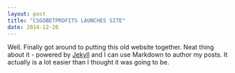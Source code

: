 ```yaml
---
layout: post
title: "CSGOBETPROFITS LAUNCHES SITE"
date: 2014-12-26
---
```


Well. Finally got around to putting this old website together. Neat thing about it - powered by [Jekyll](http://jekyllrb.com) and I can use Markdown to author my posts. It actually is a lot easier than I thought it was going to be.
